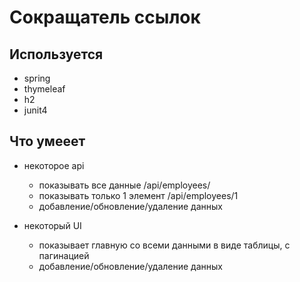 # Cокращатель ссылок

## Используется
- spring
- thymeleaf
- h2
- junit4

## Что умееет
- некоторое api
    - показывать все данные /api/employees/
    - показывать только 1 элемент /api/employees/1
    - добавление/обновление/удаление данных

- некоторый UI
    - показывает главную со всеми данными в виде таблицы, с пагинацией
    - добавление/обновление/удаление данных